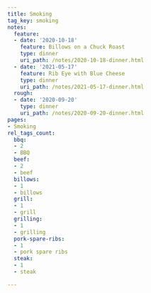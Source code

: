 ```yaml
---
title: Smoking
tag_key: smoking
notes:
  feature:
  - date: '2020-10-18'
    feature: Billows on a Chuck Roast
    type: dinner
    uri_path: /notes/2020-10-18-dinner.html
  - date: '2021-05-17'
    feature: Rib Eye with Blue Cheese
    type: dinner
    uri_path: /notes/2021-05-17-dinner.html
  rough:
  - date: '2020-09-20'
    type: dinner
    uri_path: /notes/2020-09-20-dinner.html
pages:
- Smoking
rel_tags_count:
  bbq:
  - 2
  - BBQ
  beef:
  - 2
  - beef
  billows:
  - 1
  - billows
  grill:
  - 1
  - grill
  grilling:
  - 1
  - grilling
  pork-spare-ribs:
  - 1
  - pork spare ribs
  steak:
  - 1
  - steak

---
```

